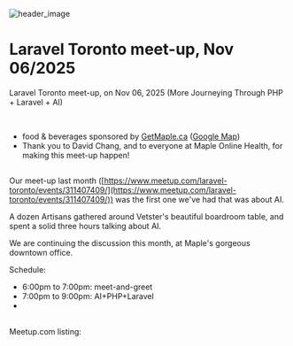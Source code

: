 ![header_image]([terminator_becomes_self_aware1.png](https://raw.githubusercontent.com/local-toronto-php-groups/2025oct16_laravel_toronto/blob/main/terminator_becomes_self_aware1.png))

# Laravel Toronto meet-up, Nov 06/2025
Laravel Toronto meet-up, on Nov 06, 2025 (More Journeying Through PHP + Laravel + AI)

<br>

- food & beverages sponsored by [GetMaple.ca](https://getmaple.ca) ([Google Map]([https://maps.app.goo.gl/85Bdft6xLCHLyM6n6](https://maps.app.goo.gl/k5dd3RNXotiE331r7)))
- Thank you to David Chang, and to everyone at Maple Online Health, for making this meet-up happen!

## 

Our meet-up last month ([https://www.meetup.com/laravel-toronto/events/311407409/](https://www.meetup.com/laravel-toronto/events/311407409/)) was the first one we've had that was about AI. 

A dozen Artisans gathered around Vetster's beautiful boardroom table, and spent a solid three hours talking about AI. 

We are continuing the discussion this month, at Maple's gorgeous downtown office. 

Schedule:
- 6:00pm to 7:00pm: meet-and-greet
- 7:00pm to 9:00pm: AI+PHP+Laravel
- 

##
Meetup.com listing: 
